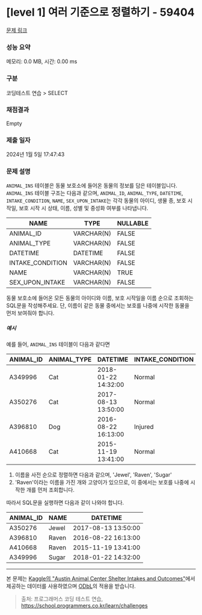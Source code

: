 # [level 1] 여러 기준으로 정렬하기 - 59404 

[문제 링크](https://school.programmers.co.kr/learn/courses/30/lessons/59404) 

### 성능 요약

메모리: 0.0 MB, 시간: 0.00 ms

### 구분

코딩테스트 연습 > SELECT

### 채점결과

Empty

### 제출 일자

2024년 1월 5일 17:47:43

### 문제 설명

<p><code>ANIMAL_INS</code> 테이블은 동물 보호소에 들어온 동물의 정보를 담은 테이블입니다. <code>ANIMAL_INS</code> 테이블 구조는 다음과 같으며, <code>ANIMAL_ID</code>, <code>ANIMAL_TYPE</code>, <code>DATETIME</code>, <code>INTAKE_CONDITION</code>, <code>NAME</code>, <code>SEX_UPON_INTAKE</code>는 각각 동물의 아이디, 생물 종, 보호 시작일, 보호 시작 시 상태, 이름, 성별 및 중성화 여부를 나타냅니다.</p>
<table class="table">
        <thead><tr>
<th>NAME</th>
<th>TYPE</th>
<th>NULLABLE</th>
</tr>
</thead>
        <tbody><tr>
<td>ANIMAL_ID</td>
<td>VARCHAR(N)</td>
<td>FALSE</td>
</tr>
<tr>
<td>ANIMAL_TYPE</td>
<td>VARCHAR(N)</td>
<td>FALSE</td>
</tr>
<tr>
<td>DATETIME</td>
<td>DATETIME</td>
<td>FALSE</td>
</tr>
<tr>
<td>INTAKE_CONDITION</td>
<td>VARCHAR(N)</td>
<td>FALSE</td>
</tr>
<tr>
<td>NAME</td>
<td>VARCHAR(N)</td>
<td>TRUE</td>
</tr>
<tr>
<td>SEX_UPON_INTAKE</td>
<td>VARCHAR(N)</td>
<td>FALSE</td>
</tr>
</tbody>
      </table>
<p>동물 보호소에 들어온 모든 동물의 아이디와 이름, 보호 시작일을 이름 순으로 조회하는 SQL문을 작성해주세요. 단, 이름이 같은 동물 중에서는 보호를 나중에 시작한 동물을 먼저 보여줘야 합니다.</p>

<h5>예시</h5>

<p>예를 들어, <code>ANIMAL_INS</code> 테이블이 다음과 같다면</p>
<table class="table">
        <thead><tr>
<th>ANIMAL_ID</th>
<th>ANIMAL_TYPE</th>
<th>DATETIME</th>
<th>INTAKE_CONDITION</th>
<th>NAME</th>
<th>SEX_UPON_INTAKE</th>
</tr>
</thead>
        <tbody><tr>
<td>A349996</td>
<td>Cat</td>
<td>2018-01-22 14:32:00</td>
<td>Normal</td>
<td>Sugar</td>
<td>Neutered Male</td>
</tr>
<tr>
<td>A350276</td>
<td>Cat</td>
<td>2017-08-13 13:50:00</td>
<td>Normal</td>
<td>Jewel</td>
<td>Spayed Female</td>
</tr>
<tr>
<td>A396810</td>
<td>Dog</td>
<td>2016-08-22 16:13:00</td>
<td>Injured</td>
<td>Raven</td>
<td>Spayed Female</td>
</tr>
<tr>
<td>A410668</td>
<td>Cat</td>
<td>2015-11-19 13:41:00</td>
<td>Normal</td>
<td>Raven</td>
<td>Spayed Female</td>
</tr>
</tbody>
      </table>
<ol>
<li>이름을 사전 순으로 정렬하면 다음과 같으며, 'Jewel', 'Raven', 'Sugar'</li>
<li>'Raven'이라는 이름을 가진 개와 고양이가 있으므로, 이 중에서는 보호를 나중에 시작한 개를 먼저 조회합니다.</li>
</ol>

<p>따라서 SQL문을 실행하면 다음과 같이 나와야 합니다.</p>
<table class="table">
        <thead><tr>
<th>ANIMAL_ID</th>
<th>NAME</th>
<th>DATETIME</th>
</tr>
</thead>
        <tbody><tr>
<td>A350276</td>
<td>Jewel</td>
<td>2017-08-13 13:50:00</td>
</tr>
<tr>
<td>A396810</td>
<td>Raven</td>
<td>2016-08-22 16:13:00</td>
</tr>
<tr>
<td>A410668</td>
<td>Raven</td>
<td>2015-11-19 13:41:00</td>
</tr>
<tr>
<td>A349996</td>
<td>Sugar</td>
<td>2018-01-22 14:32:00</td>
</tr>
</tbody>
      </table>
<hr>

<p>본 문제는 <a href="https://www.kaggle.com/aaronschlegel/austin-animal-center-shelter-intakes-and-outcomes" target="_blank" rel="noopener">Kaggle의 "Austin Animal Center Shelter Intakes and Outcomes"</a>에서 제공하는 데이터를 사용하였으며 <a href="https://opendatacommons.org/licenses/odbl/1.0/" target="_blank" rel="noopener">ODbL</a>의 적용을 받습니다.</p>


> 출처: 프로그래머스 코딩 테스트 연습, https://school.programmers.co.kr/learn/challenges